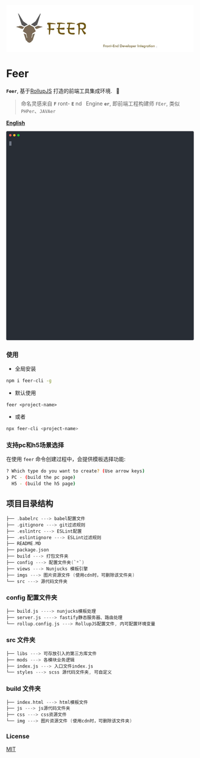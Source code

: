 <p>
	<img alt="Front End Developer Integration." src="./logo.jpg">
</p>

# Feer

**`Feer`**, 基于[RollupJS](https://www.rollupjs.com/) 打造的前端工具集成环境. &ensp;🚀 

> 命名灵感来自 **`F`** ront- **`E`** nd&ensp; Engine **`er`**, 即前端工程构建师 `FEer`, 类似`PHPer`、`JAVAer` 

[**English**](./README_EN.md)

<p align='center'>
  <img src='./screenshot.svg' width='640' alt='yarn start'>
</p>

### 使用

- 全局安装
```bash
npm i feer-cli -g
```
- 默认使用
```
feer <project-name>
```
- 或者
```bash
npx feer-cli <project-name>
```

### 支持pc和h5场景选择

在使用 `feer` 命令创建过程中，会提供模板选择功能:

```bash
? Which type do you want to create? (Use arrow keys)
❯ PC - (build the pc page)
  H5 - (build the h5 page)
```

## 项目目录结构

```c
├── .babelrc ---> babel配置文件
├── .gitignore ---> git过滤规则
├── .eslintrc ---> ESLint配置
├── .eslintignore ---> ESLint过滤规则
├── README.MD
├── package.json
├── build ---> 打包文件夹
├── config ---> 配置文件夹(`*`)
├── views ---> Nunjucks 模板引擎
├── imgs ---> 图片资源文件 (使用cdn时，可删除该文件夹)
└── src ---> 源代码文件夹
```

### config 配置文件夹

```c
├── build.js ----> nunjucks模板处理
├── server.js ----> fastify静态服务器、路由处理
└── rollup.config.js ---> RollupJS配置文件, 内可配置环境变量
```

### src 文件夹

```c
├── libs ---> 可存放引入的第三方库文件
├── mods ---> 各模块业务逻辑
├── index.js ---> 入口文件index.js
└── styles ---> scss 源代码文件夹, 可自定义
```

### build 文件夹

```c
├── index.html ---> html模板文件
├── js ---> js源代码文件夹
├── css ---> css资源文件
└── img ---> 图片资源文件 (使用cdn时，可删除该文件夹)
```

<!-- ### 特性

* 

-->


### License

[MIT](./LICENSE)
 
